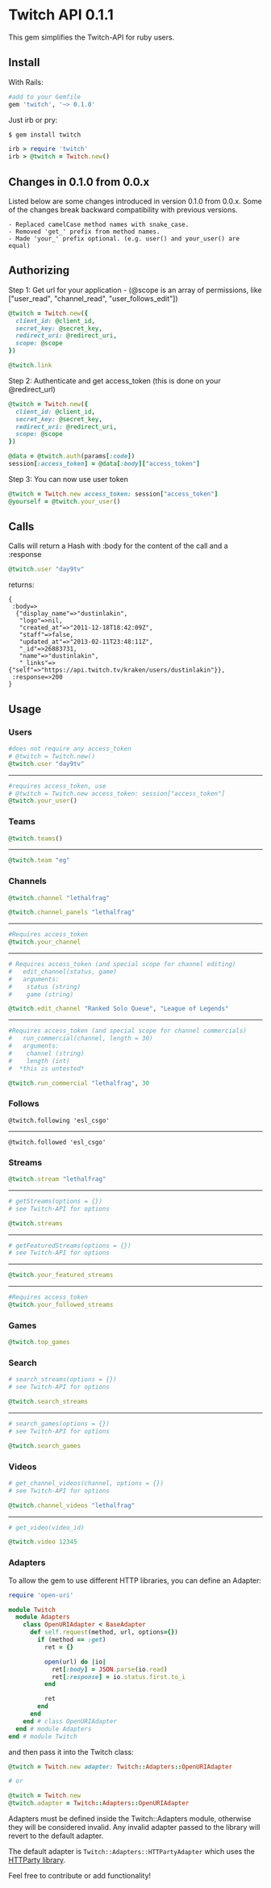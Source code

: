 # Twitch API 0.1.1

This gem simplifies the Twitch-API for ruby users.


## Install

With Rails:

```ruby
#add to your Gemfile
gem 'twitch', '~> 0.1.0'
```

Just irb or pry:

```ruby
$ gem install twitch

irb > require 'twitch'
irb > @twitch = Twitch.new()
```

## Changes in 0.1.0 from 0.0.x

Listed below are some changes introduced in version 0.1.0 from 0.0.x. Some of the changes break backward compatibility with previous versions.

```
- Replaced camelCase method names with snake_case.
- Removed 'get_' prefix from method names.
- Made 'your_' prefix optional. (e.g. user() and your_user() are equal)
```

## Authorizing

Step 1: Get url for your application - (@scope is an array of permissions, like ["user\_read", "channel\_read", "user\_follows_edit"])

```ruby
@twitch = Twitch.new({
  client_id: @client_id,
  secret_key: @secret_key,
  redirect_uri: @redirect_uri,
  scope: @scope
})

@twitch.link
```

Step 2: Authenticate and get access_token (this is done on your @redirect\_url)

```ruby
@twitch = Twitch.new({
  client_id: @client_id,
  secret_key: @secret_key,
  redirect_uri: @redirect_uri,
  scope: @scope
})

@data = @twitch.auth(params[:code])
session[:access_token] = @data[:body]["access_token"]
```

Step 3: You can now use user token

```ruby
@twitch = Twitch.new access_token: session["access_token"]
@yourself = @twitch.your_user()
```

## Calls

Calls will return a Hash with :body for the content of the call and a :response

```ruby
@twitch.user "day9tv"
```

returns:

    {
     :body=>
      {"display_name"=>"dustinlakin",
       "logo"=>nil,
       "created_at"=>"2011-12-18T18:42:09Z",
       "staff"=>false,
       "updated_at"=>"2013-02-11T23:48:11Z",
       "_id"=>26883731,
       "name"=>"dustinlakin",
       "_links"=>{"self"=>"https://api.twitch.tv/kraken/users/dustinlakin"}},
     :response=>200
    }

## Usage

### Users

```ruby
#does not require any access_token 
# @twitch = Twitch.new()
@twitch.user "day9tv"
```

----

```ruby
#requires access_token, use 
# @twitch = Twitch.new access_token: session["access_token"]
@twitch.your_user()

```

### Teams

```ruby
@twitch.teams()
```

----

```ruby
@twitch.team "eg"
```

### Channels

```ruby
@twitch.channel "lethalfrag"
```

```ruby
@twitch.channel_panels "lethalfrag"
```

----

```ruby
#Requires access_token
@twitch.your_channel
```

----

```ruby
# Requires access_token (and special scope for channel editing)
#   edit_channel(status, game)
#   arguments:
#    status (string)
#    game (string)

@twitch.edit_channel "Ranked Solo Queue", "League of Legends"
```

----

```ruby
#Requires access_token (and special scope for channel commercials)
#   run_commercial(channel, length = 30)
#   arguments:
#    channel (string)
#    length (int)
#  *this is untested*

@twitch.run_commercial "lethalfrag", 30
```

### Follows

```@twitch.following 'esl_csgo'```

----

```@twitch.followed 'esl_csgo'```


### Streams

```ruby
@twitch.stream "lethalfrag"
```

----

```ruby
# getStreams(options = {})
# see Twitch-API for options

@twitch.streams
```

----
```ruby
# getFeaturedStreams(options = {})
# see Twitch-API for options
```
----
```ruby
@twitch.your_featured_streams
```
----
```ruby
#Requires access_token
@twitch.your_followed_streams
```

### Games

```ruby
@twitch.top_games
```

### Search


```ruby
# search_streams(options = {})
# see Twitch-API for options

@twitch.search_streams
```
----

```ruby
# search_games(options = {})
# see Twitch-API for options

@twitch.search_games
```

### Videos


```ruby
# get_channel_videos(channel, options = {})
# see Twitch-API for options

@twitch.channel_videos "lethalfrag"
```

----
```ruby
# get_video(video_id)

@twitch.video 12345
```

### Adapters


To allow the gem to use different HTTP libraries, you can define an Adapter:

```ruby
require 'open-uri' 

module Twitch
  module Adapters
    class OpenURIAdapter < BaseAdapter
      def self.request(method, url, options={})
        if (method == :get)
          ret = {}

          open(url) do |io|
            ret[:body] = JSON.parse(io.read)
            ret[:response] = io.status.first.to_i
          end

          ret
        end
      end
    end # class OpenURIAdapter
  end # module Adapters
end # module Twitch
```

and then pass it into the Twitch class:

```ruby
@twitch = Twitch.new adapter: Twitch::Adapters::OpenURIAdapter

# or

@twitch = Twitch.new
@twitch.adapter = Twitch::Adapters::OpenURIAdapter
```

Adapters must be defined inside the Twitch::Adapters module, otherwise they will be considered invalid.
Any invalid adapter passed to the library will revert to the default adapter.

The default adapter is `Twitch::Adapters::HTTPartyAdapter` which uses the [HTTParty library](https://github.com/jnunemaker/httparty).

Feel free to contribute or add functionality!
